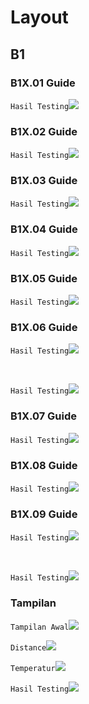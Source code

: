 # Layout

## B1




### B1X.01 Guide

`Hasil Testing`![](img/test/11.png)

### B1X.02 Guide

`Hasil Testing`![](img/test/21.png)

### B1X.03 Guide

`Hasil Testing`![](img/test/31.png)

### B1X.04 Guide

`Hasil Testing`![](img/test/41.png)

### B1X.05 Guide

`Hasil Testing`![](img/test/51.png)

### B1X.06 Guide

`Hasil Testing`![](img/test/61.png)

<br>

`Hasil Testing`![](img/test/62.png)

### B1X.07 Guide

`Hasil Testing`![](img/test/71.png)

### B1X.08 Guide

`Hasil Testing`![](img/test/81.png)

### B1X.09 Guide

`Hasil Testing`![](img/test/91.png)

<br>

`Hasil Testing`![](img/test/92.png)

### Tampilan

`Tampilan Awal`![](img/view.jpg)

`Distance`![](img/distance.jpg)

`Temperatur`![](img/temp.jpg)

`Hasil Testing`![](img/weight.jpg)